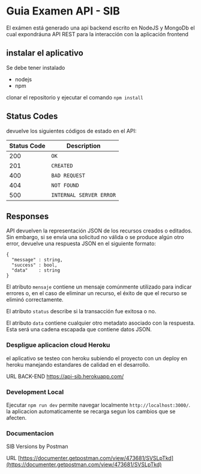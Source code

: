# Guia Examen API - SIB

El exámen está generado una api backend escrito en NodeJS y MongoDb el cual expondráuna API REST para la interacción con la aplicación frontend

## instalar el aplicativo

Se debe tener instalado

- nodejs
- npm

clonar el repositorio y ejecutar el comando `npm install`  

## Status Codes
devuelve los siguientes códigos de estado en el API:

| Status Code | Description |
|-------------| ----------- |
| 200 | `OK` |
| 201 | `CREATED` |
| 400 | `BAD REQUEST` |
| 404 | `NOT FOUND` |
| 500 | `INTERNAL SERVER ERROR`|


## Responses
API devuelven la representación JSON de los recursos creados o editados. Sin embargo, si se envía una solicitud no válida o se produce algún otro error, devuelve una respuesta JSON en el siguiente formato:

```
{
  "message" : string,
  "success" : bool,
  "data"    : string
}
```

El atributo `mensaje` contiene un mensaje comúnmente utilizado para indicar errores o, en el caso de eliminar un recurso, el éxito de que el recurso se eliminó correctamente.

El atributo `status` describe si la transacción fue exitosa o no.

El atributo `data` contiene cualquier otro metadato asociado con la respuesta. Esta será una cadena escapada que contiene datos JSON.



### Despligue aplicacion cloud Heroku

el aplicativo se testeo con heroku subiendo el proyecto con un deploy en heroku manejando estandares de calidad en el desarrollo.

URL BACK-END
https://api-sib.herokuapp.com/


### Development Local

Ejecutar `npm run dev`  permite navegar localmente `http://localhost:3000/`. la aplicacion automaticamente se recarga segun los cambios que se afecten.

### Documentacion

SIB Versions by Postman 

URL
[https://documenter.getpostman.com/view/473681/SVSLpTkd](https://documenter.getpostman.com/view/473681/SVSLpTkd)